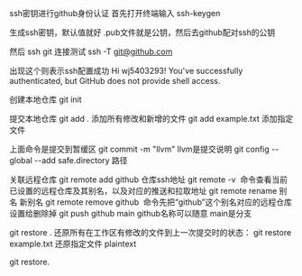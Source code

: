 ssh密钥进行github身份认证
首先打开终端输入
ssh-keygen  

生成ssh密钥，默认值就好
.pub文件就是公钥，然后去github配对ssh的公钥

然后
ssh git  连接测试
ssh -T git@github.com

出现这个则表示ssh配置成功
Hi wj5403293! You've successfully authenticated, but GitHub does not provide shell access.

创建本地仓库
git init

提交本地仓库
git add . 添加所有修改和新增的文件
git add example.txt  添加指定文件

上面命令是提交到暂缓区
git commit -m "llvm"  llvm是提交说明
git config --global --add safe.directory 路径

关联远程仓库
git remote add github 仓库ssh地址
git remote -v  命令查看当前已设置的远程仓库及其别名，以及对应的推送和拉取地址
git remote rename 别名 新别名
git remote remove github  命令先把“github”这个别名对应的远程仓库设置给删除掉
git push github main
github名称可以随意 main是分支



git restore . 还原所有在工作区有修改的文件到上一次提交时的状态：
git restore example.txt  还原指定文件
plaintext
  
git restore.